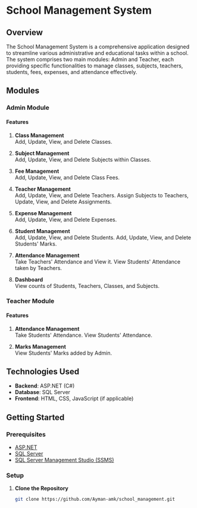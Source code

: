 # School Management System

## Overview

The School Management System is a comprehensive application designed to streamline various administrative and educational tasks within a school. The system comprises two main modules: Admin and Teacher, each providing specific functionalities to manage classes, subjects, teachers, students, fees, expenses, and attendance effectively.

## Modules

### Admin Module

#### Features
1. **Class Management** \
    Add, Update, View, and Delete Classes.
   
2. **Subject Management** \
   Add, Update, View, and Delete Subjects within Classes.
   
3. **Fee Management** \
   Add, Update, View, and Delete Class Fees.
   
4. **Teacher Management** \
   Add, Update, View, and Delete Teachers.
   Assign Subjects to Teachers, Update, View, and Delete Assignments.
   
5. **Expense Management** \
   Add, Update, View, and Delete Expenses.
   
6. **Student Management** \
   Add, Update, View, and Delete Students.
   Add, Update, View, and Delete Students' Marks.
   
7. **Attendance Management** \
   Take Teachers' Attendance and View it.
   View Students' Attendance taken by Teachers.
   
8. **Dashboard** \
   View counts of Students, Teachers, Classes, and Subjects.

### Teacher Module

#### Features
1. **Attendance Management** \
   Take Students' Attendance.
   View Students' Attendance.
   
2. **Marks Management** \
   View Students' Marks added by Admin.

## Technologies Used

- **Backend**: ASP.NET (C#)
- **Database**: SQL Server
- **Frontend**: HTML, CSS, JavaScript (if applicable)

## Getting Started

### Prerequisites

- [ASP.NET](https://dotnet.microsoft.com/apps/aspnet)
- [SQL Server](https://www.microsoft.com/en-us/sql-server)
- [SQL Server Management Studio (SSMS)](https://docs.microsoft.com/en-us/sql/ssms/download-sql-server-management-studio-ssms)

### Setup

1. **Clone the Repository**

   ```bash
   git clone https://github.com/Ayman-amk/school_management.git
